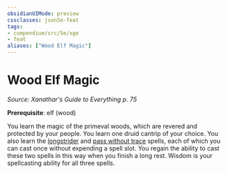 ```yaml
---
obsidianUIMode: preview
cssclasses: json5e-feat
tags:
- compendium/src/5e/xge
- feat
aliases: ["Wood Elf Magic"]
---
```

# Wood Elf Magic
*Source: Xanathar's Guide to Everything p. 75*  

**Prerequisite**: elf (wood)

You learn the magic of the primeval woods, which are revered and protected by your people. You learn one druid cantrip of your choice. You also learn the [longstrider](../spells/longstrider.md#) and [pass without trace](../spells/pass-without-trace.md#) spells, each of which you can cast once without expending a spell slot. You regain the ability to cast these two spells in this way when you finish a long rest. Wisdom is your spellcasting ability for all three spells.